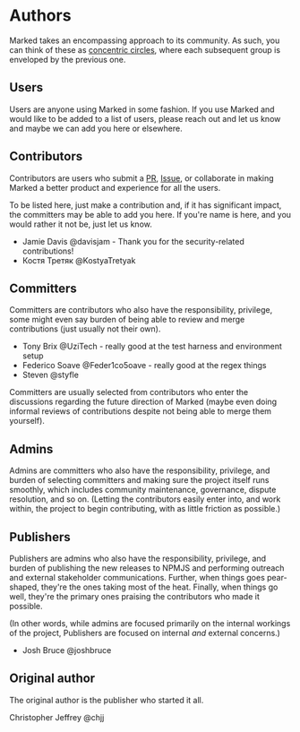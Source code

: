 # Authors

Marked takes an encompassing approach to its community. As such, you can think of these as [concentric circles](https://medium.com/the-node-js-collection/healthy-open-source-967fa8be7951), where each subsequent group is enveloped by the previous one.

## Users

Users are anyone using Marked in some fashion. If you use Marked and would like to be added to a list of users, please reach out and let us know and maybe we can add you here or elsewhere.

## Contributors

Contributors are users who submit a [PR](https://github.com/markedjs/marked/pulls), [Issue](https://github.com/markedjs/marked/issues), or collaborate in making Marked a better product and experience for all the users.

To be listed here, just make a contribution and, if it has significant impact, the committers may be able to add you here. If you're name is here, and you would rather it not be, just let us know.

- Jamie Davis @davisjam - Thank you for the security-related contributions!
- Костя Третяк @KostyaTretyak

## Committers

Committers are contributors who also have the responsibility, privilege, some might even say burden of being able to review and merge contributions (just usually not their own).

- Tony Brix @UziTech - really good at the test harness and environment setup
- Federico Soave @Feder1co5oave - really good at the regex things
- Steven @styfle

Committers are usually selected from contributors who enter the discussions regarding the future direction of Marked (maybe even doing informal reviews of contributions despite not being able to merge them yourself).

## Admins

Admins are committers who also have the responsibility, privilege, and burden of selecting committers and making sure the project itself runs smoothly, which includes community maintenance, governance, dispute resolution, and so on. (Letting the contributors easily enter into, and work within, the project to begin contributing, with as little friction as possible.)

## Publishers

Publishers are admins who also have the responsibility, privilege, and burden of publishing the new releases to NPMJS and performing outreach and external stakeholder communications. Further, when things goes pear-shaped, they're the ones taking most of the heat. Finally, when things go well, they're the primary ones praising the contributors who made it possible.

(In other words, while admins are focused primarily on the internal workings of the project, Publishers are focused on internal *and* external concerns.) 

- Josh Bruce @joshbruce

## Original author

The original author is the publisher who started it all.

Christopher Jeffrey @chjj
